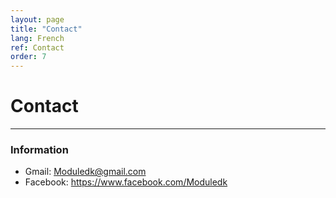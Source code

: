 ```yaml
---
layout: page
title: "Contact"
lang: French
ref: Contact
order: 7
---
```

# Contact
---

### Information
* Gmail: Moduledk@gmail.com
* Facebook: https://www.facebook.com/Moduledk

